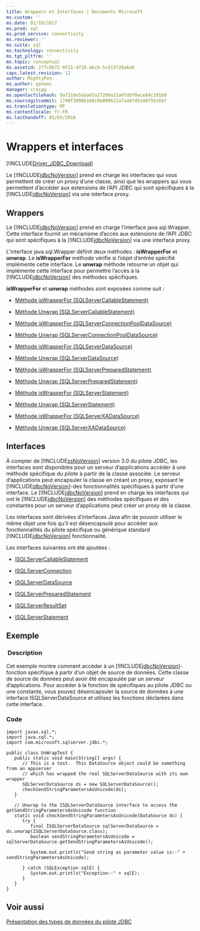 ```yaml
---
title: Wrappers et Interfaces | Documents Microsoft
ms.custom: ''
ms.date: 01/19/2017
ms.prod: sql
ms.prod_service: connectivity
ms.reviewer: ''
ms.suite: sql
ms.technology: connectivity
ms.tgt_pltfrm: ''
ms.topic: conceptual
ms.assetid: 27fc9b72-9f21-4728-abcb-5c015f28a6ab
caps.latest.revision: 12
author: MightyPen
ms.author: genemi
manager: craigg
ms.openlocfilehash: 9a7316e5daa6fa27209a31a07ddf0ace84c191b0
ms.sourcegitcommit: 1740f3090b168c0e809611a7aa6fd514075616bf
ms.translationtype: MT
ms.contentlocale: fr-FR
ms.lasthandoff: 05/03/2018
---
```

# <a name="wrappers-and-interfaces"></a>Wrappers et interfaces
[!INCLUDE[Driver_JDBC_Download](../../includes/driver_jdbc_download.md)]

  Le [!INCLUDE[jdbcNoVersion](../../includes/jdbcnoversion_md.md)] prend en charge les interfaces qui vous permettent de créer un proxy d’une classe, ainsi que les wrappers qui vous permettent d’accéder aux extensions de l’API JDBC qui sont spécifiques à la [!INCLUDE[jdbcNoVersion](../../includes/jdbcnoversion_md.md)] via une interface proxy.  
  
## <a name="wrappers"></a>Wrappers  
 Le [!INCLUDE[jdbcNoVersion](../../includes/jdbcnoversion_md.md)] prend en charge l’interface java.sql.Wrapper. Cette interface fournit un mécanisme d’accès aux extensions de l’API JDBC qui sont spécifiques à la [!INCLUDE[jdbcNoVersion](../../includes/jdbcnoversion_md.md)] via une interface proxy.  
  
 L’interface java.sql.Wrapper définit deux méthodes : **isWrapperFor** et **unwrap**. Le **isWrapperFor** méthode vérifie si l’objet d’entrée spécifié implémente cette interface. Le **unwrap** méthode retourne un objet qui implémente cette interface pour permettre l’accès à la [!INCLUDE[jdbcNoVersion](../../includes/jdbcnoversion_md.md)] des méthodes spécifiques.  
  
 **isWrapperFor** et **unwrap** méthodes sont exposées comme suit :  
  
-   [Méthode isWrapperFor &#40;SQLServerCallableStatement&#41;](../../connect/jdbc/reference/iswrapperfor-method-sqlservercallablestatement.md)  
  
-   [Méthode Unwrap &#40;SQLServerCallableStatement&#41;](../../connect/jdbc/reference/unwrap-method-sqlservercallablestatement.md)  
  
-   [Méthode isWrapperFor &#40;SQLServerConnectionPoolDataSource&#41;](../../connect/jdbc/reference/iswrapperfor-method-sqlserverconnectionpooldatasource.md)  
  
-   [Méthode Unwrap &#40;SQLServerConnectionPoolDataSource&#41;](../../connect/jdbc/reference/unwrap-method-sqlserverconnectionpooldatasource.md)  
  
-   [Méthode isWrapperFor &#40;SQLServerDataSource&#41;](../../connect/jdbc/reference/iswrapperfor-method-sqlserverdatasource.md)  
  
-   [Méthode Unwrap &#40;SQLServerDataSource&#41;](../../connect/jdbc/reference/unwrap-method-sqlserverdatasource.md)  
  
-   [Méthode isWrapperFor &#40;SQLServerPreparedStatement&#41;](../../connect/jdbc/reference/iswrapperfor-method-sqlserverpreparedstatement.md)  
  
-   [Méthode Unwrap &#40;SQLServerPreparedStatement&#41;](../../connect/jdbc/reference/unwrap-method-sqlserverpreparedstatement.md)  
  
-   [Méthode isWrapperFor &#40;SQLServerStatement&#41;](../../connect/jdbc/reference/iswrapperfor-method-sqlserverstatement.md)  
  
-   [Méthode Unwrap &#40;SQLServerStatement&#41;](../../connect/jdbc/reference/unwrap-method-sqlserverstatement.md)  
  
-   [Méthode isWrapperFor &#40;SQLServerXADataSource&#41;](../../connect/jdbc/reference/iswrapperfor-method-sqlserverxadatasource.md)  
  
-   [Méthode Unwrap &#40;SQLServerXADataSource&#41;](../../connect/jdbc/reference/unwrap-method-sqlserverxadatasource.md)  
  
## <a name="interfaces"></a>Interfaces  
 À compter de [!INCLUDE[ssNoVersion](../../includes/ssnoversion_md.md)] version 3.0 du pilote JDBC, les interfaces sont disponibles pour un serveur d’applications accéder à une méthode spécifique du pilote à partir de la classe associée. Le serveur d’applications peut encapsuler la classe en créant un proxy, exposant le [!INCLUDE[jdbcNoVersion](../../includes/jdbcnoversion_md.md)]-des fonctionnalités spécifiques à partir d’une interface. Le [!INCLUDE[jdbcNoVersion](../../includes/jdbcnoversion_md.md)] prend en charge les interfaces qui ont le [!INCLUDE[jdbcNoVersion](../../includes/jdbcnoversion_md.md)] des méthodes spécifiques et des constantes pour un serveur d’applications peut créer un proxy de la classe.  
  
 Les interfaces sont dérivées d’interfaces Java afin de pouvoir utiliser le même objet une fois qu’il est désencapsulé pour accéder aux fonctionnalités du pilote spécifique ou générique standard [!INCLUDE[jdbcNoVersion](../../includes/jdbcnoversion_md.md)] fonctionnalité.  
  
 Les interfaces suivantes ont été ajoutées :  
  
-   [ISQLServerCallableStatement](../../connect/jdbc/reference/isqlservercallablestatement-interface.md)  
  
-   [ISQLServerConnection](../../connect/jdbc/reference/isqlserverconnection-interface.md)  
  
-   [ISQLServerDataSource](../../connect/jdbc/reference/isqlserverdatasource-interface.md)  
  
-   [ISQLServerPreparedStatement](../../connect/jdbc/reference/isqlserverpreparedstatement-interface.md)  
  
-   [ISQLServerResultSet](../../connect/jdbc/reference/isqlserverresultset-interface.md)  
  
-   [ISQLServerStatement](../../connect/jdbc/reference/isqlserverstatement-interface.md)  
  
## <a name="example"></a>Exemple  
  
### <a name="description"></a> Description  
 Cet exemple montre comment accéder à un [!INCLUDE[jdbcNoVersion](../../includes/jdbcnoversion_md.md)]-fonction spécifique à partir d’un objet de source de données. Cette classe de source de données peut avoir été encapsulée par un serveur d’applications. Pour accéder à la fonction de spécifiques au pilote JDBC ou une constante, vous pouvez désencapsuler la source de données à une interface ISQLServerDataSource et utilisez les fonctions déclarées dans cette interface.  
  
### <a name="code"></a>Code  
  
```  
import javax.sql.*;  
import java.sql.*;  
import com.microsoft.sqlserver.jdbc.*;  
  
public class UnWrapTest {  
   public static void main(String[] args) {  
      // This is a test.  This DataSource object could be something from an appserver   
      // which has wrapped the real SQLServerDataSource with its own wrapper  
      SQLServerDataSource ds = new SQLServerDataSource();  
      checkSendStringParametersAsUnicode(ds);  
   }  
  
   // Unwrap to the ISQLServerDataSource interface to access the getSendStringParametersAsUnicode function  
   static void checkSendStringParametersAsUnicode(DataSource ds) {  
      try {  
         final ISQLServerDataSource sqlServerDataSource = ds.unwrap(ISQLServerDataSource.class);  
         boolean sendStringParametersAsUnicode = sqlServerDataSource.getSendStringParametersAsUnicode();  
  
         System.out.println("Send string as parameter value is:-" + sendStringParametersAsUnicode);  
  
      } catch (SQLException sqlE) {  
         System.out.println("Exception:-" + sqlE);  
      }  
   }  
}  
```  
  
## <a name="see-also"></a>Voir aussi  
 [Présentation des types de données du pilote JDBC](../../connect/jdbc/understanding-the-jdbc-driver-data-types.md)  
  
  
